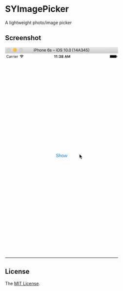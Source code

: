 # SYImagePicker

A lightweight photo/image picker

## Screenshot

![](https://raw.githubusercontent.com/Sunnyyoung/SYImagePicker/master/Screenshot/Screenshot.gif)

## License
The [MIT License](LICENSE).
